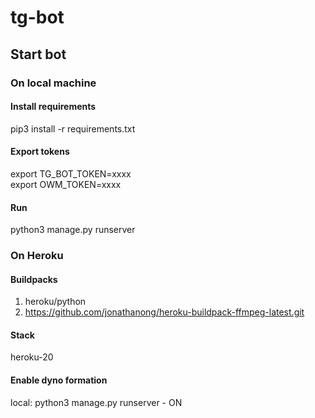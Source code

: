 # tg-bot

## Start bot
### On local machine
#### Install requirements
pip3 install -r requirements.txt
#### Export tokens
export TG_BOT_TOKEN=xxxx  
export OWM_TOKEN=xxxx
#### Run
python3 manage.py runserver

### On Heroku
#### Buildpacks
1. heroku/python
2. https://github.com/jonathanong/heroku-buildpack-ffmpeg-latest.git
#### Stack
heroku-20
#### Enable dyno formation
local: python3 manage.py runserver - ON
